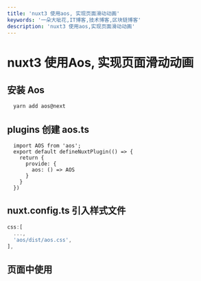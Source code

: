 ```yaml
---
title: 'nuxt3 使用aos, 实现页面滑动动画'
keywords: '一朵大呲花,IT博客,技术博客,区块链博客'
description: 'nuxt3 使用aos,实现页面滑动动画'
---
```


# nuxt3 使用Aos, 实现页面滑动动画

## 安装 Aos
```ts
  yarn add aos@next
```
## plugins 创建 aos.ts
```
  import AOS from 'aos';
  export default defineNuxtPlugin(() => {
    return {
      provide: {
        aos: () => AOS
      }
    }
  })
```

## nuxt.config.ts 引入样式文件
```ts
css:[
  ...,
  'aos/dist/aos.css',
],
```

## 页面中使用

<template>
  <div data-aos="fade-up" class="tw-w-40 tw-h-40 tw-bg-red-400 my-10" ></div>
  <div data-aos="fade-down" class="tw-w-40 tw-h-40 tw-bg-red-400 my-10" ></div>
  <div data-aos="fade-right" class="tw-w-40 tw-h-40 tw-bg-red-400 my-10" ></div>
  <div data-aos="fade-left" class="tw-w-40 tw-h-40 tw-bg-red-400 my-10" ></div>
  <div data-aos="fade-right" class="tw-w-40 tw-h-40 tw-bg-red-400 my-10" ></div>
</template>